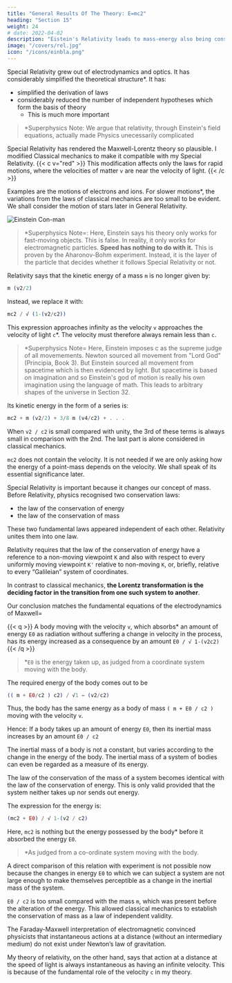 ```yaml
---
title: "General Results Of The Theory: E=mc2"
heading: "Section 15"
weight: 24
# date: 2022-04-02
description: "Eistein's Relativity leads to mass-energy also being constrained by c, leading to E = mc2"
image: "/covers/rel.jpg"
icon: "/icons/einbla.png"
---
```




Special Relativity grew out of electrodynamics and optics. It has considerably simplified the theoretical structure*. It has: 
- simplified the derivation of laws
- considerably reduced the number of independent hypotheses which form the basis of theory
  - This is much more important

> *Superphysics Note: We argue that relativity, through Einstein's field equations, actually made Physics unecessarily complicated



Special Relativity has rendered the Maxwell-Lorentz theory so plausible.<!-- , that the latter would have been generally accepted by physicists even if experiment had decided less unequivocally in its favour. --> I modified Classical mechanics to make it compatible with my <!--  needed to be modified before it could come into line with the demands of the --> Special Relativity. {{< c v="red" >}} This modification affects only the laws for rapid motions, where the velocities of matter `v` are near the velocity of light. {{< /c >}}

Examples are the motions of electrons and ions. For slower motions*, the variations from the laws of classical mechanics are too small to be evident. We shall consider the motion of stars later in General Relativity.


![Einstein Con-man](/icons/einbla.png)

> *Superphysics Note=: Here, Einstein says his theory only works for fast-moving objects. This is false. In reality, it only works for electromagnetic particles. <b>Speed has nothing to do with it.</b> This is proven by the Aharonov-Bohm experiment. Instead, it is the layer of the particle that decides whether it follows Special Relativity or not. 



Relativity says that the kinetic energy of a mass `m` is no longer given by:

``` elixir
m (v2/2) 
```

Instead, we replace it with:

``` elixir
mc2 / √ (1-(v2/c2))
```

This expression approaches infinity as the velocity `v` approaches the velocity of light `c`*.  The velocity must therefore always remain less than `c`. <!-- , however great may be the energies used to produce the acceleration.  -->


> *Superphysics Note=  Here, Einstein imposes c as the supreme judge of all movemements. Newton sourced all movement from "Lord God" (Principia, Book 3). But Einstein sourced all movement from spacetime which is then evidenced by light. But spacetime is based on imagination and so Einstein's god of motion is really his own imagination using the language of math. This leads to arbitrary shapes of the universe in Section 32.



Its kinetic energy in the form of a series is:

``` elixir
mc2 + m (v2/2) + 3/8 m (v4/c2) + . . .
```


When `v2 / c2` is small compared with unity, the 3rd of these terms is always small in comparison with the 2nd. The last part is alone considered in classical mechanics. 

`mc2` does not contain the velocity. It is not needed if we are only asking how the energy of a point-mass depends on the velocity. We shall speak of its essential significance later.

Special Relativity is important because it changes our concept of mass. Before Relativity, physics recognised two conservation laws:
- the law of the conservation of energy
- the law of the conservation of mass

These two fundamental laws appeared independent of each other. Relativity unites them into one law. 

<!-- We shall now briefly consider how this unification came about, and what meaning is to
be attached to it. -->

Relativity requires that the law of the conservation of energy have a reference to a non-moving viewpoint `K` and also with respect to every uniformly moving viewpoint `K'` relative to non-moving `K`, or, briefly, relative to every “Galileian” system of coordinates.

In contrast to classical mechanics, **the Lorentz transformation is the deciding factor in the transition from one such system to another**.

<!-- By means of comparatively simple considerations we are led to draw the following conclusion from these premises, in conjunction with -->

Our conclusion matches the fundamental equations of the electrodynamics of Maxwell=  

{{< q >}}
A body moving with the velocity <code>v</code>, which absorbs* an amount of energy <code>E0</code> as radiation without suffering a change in velocity in the process, has its energy increased as a consequence by an amount <code>E0 / √ 1-(v2c2)</code>
{{< /q >}}

> *`E0` is the energy taken up, as judged from a coordinate system moving with the body.
<!-- [ *
E 0
v 2
1 − 2
c -->

<!-- In consideration of the expression given above for the kinetic energy of the body, --> The required energy of the body comes out to be

``` elixir
(( m + E0/c2 ) c2) / √1 − (v2/c2)
```


Thus, the body has the same energy as a body of mass `( m + E0 / c2 )` moving with the velocity `v`.

Hence: If a body takes up an amount of energy `E0`, then its inertial mass increases by an amount `E0 / c2`

The inertial mass of a body is not a constant, but varies according to the change in the energy of the body. The inertial mass of a system of bodies can even be regarded as a measure of its energy. 

The law of the conservation of the mass of a system becomes identical with the law of the conservation of energy. This is only valid provided that the system neither takes up nor sends out energy. 

The expression for the energy is:

``` elixir
(mc2 + E0) / √ 1-(v2 / c2)
```



Here, `mc2` is nothing but the energy possessed by the body* before it absorbed the energy `E0`.

> *As judged from a co-ordinate system moving with the body.


A direct comparison of this relation with experiment is not possible now because the changes in energy `E0` to which we can subject a system are not large enough to make themselves perceptible as a change in the inertial mass of the system.

`E0 / c2` is too small compared with the mass `m`, which was present before the alteration of the energy. This allowed classical mechanics to establish the conservation of mass as a law of independent validity. 


The Faraday-Maxwell interpretation of electromagnetic convinced physicists that instantaneous actions at a distance (without an intermediary medium) do not exist under Newton’s law of gravitation. 

My theory of relativity, on the other hand, says that action at a distance at the speed of light is always instantaneous as having <!-- action at a distance or of action at a distance with --> an infinite velocity. This is because of the fundamental role of the velocity `c` in my theory. 

